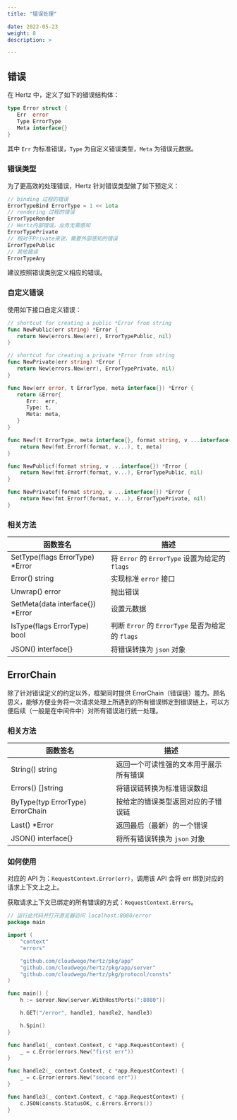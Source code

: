 ```yaml
---
title: "错误处理"

date: 2022-05-23
weight: 8
description: >

---
```


## 错误

在 Hertz 中，定义了如下的错误结构体：

```go
type Error struct {
   Err  error
   Type ErrorType
   Meta interface{}
}
```

其中 `Err` 为标准错误，`Type` 为自定义错误类型，`Meta` 为错误元数据。

### 错误类型

为了更高效的处理错误，Hertz 针对错误类型做了如下预定义：

```go
// binding 过程的错误
ErrorTypeBind ErrorType = 1 << iota
// rendering 过程的错误
ErrorTypeRender
// Hertz内部错误，业务无需感知
ErrorTypePrivate
// 相对于Private来说，需要外部感知的错误
ErrorTypePublic
// 其他错误
ErrorTypeAny
```

建议按照错误类别定义相应的错误。

### 自定义错误

使用如下接口自定义错误：

```go
// shortcut for creating a public *Error from string
func NewPublic(err string) *Error {
   return New(errors.New(err), ErrorTypePublic, nil)
}

// shortcut for creating a private *Error from string
func NewPrivate(err string) *Error {
   return New(errors.New(err), ErrorTypePrivate, nil)
}

func New(err error, t ErrorType, meta interface{}) *Error {
   return &Error{
      Err:  err,
      Type: t,
      Meta: meta,
   }
}

func Newf(t ErrorType, meta interface{}, format string, v ...interface{}) *Error {
	return New(fmt.Errorf(format, v...), t, meta)
}

func NewPublicf(format string, v ...interface{}) *Error {
	return New(fmt.Errorf(format, v...), ErrorTypePublic, nil)
}

func NewPrivatef(format string, v ...interface{}) *Error {
	return New(fmt.Errorf(format, v...), ErrorTypePrivate, nil)
}

```

### 相关方法

| 函数签名                         | 描述                                             |
| -------------------------------- | ------------------------------------------------ |
| SetType(flags ErrorType) *Error  | 将 `Error` 的 `ErrorType` 设置为给定的 `flags`   |
| Error() string                   | 实现标准 `error` 接口                            |
| Unwrap() error                   | 抛出错误                                         |
| SetMeta(data interface{}) *Error | 设置元数据                                       |
| IsType(flags ErrorType) bool     | 判断 `Error` 的 `ErrorType` 是否为给定的 `flags` |
| JSON() interface{}               | 将错误转换为 `json` 对象                           |

## ErrorChain

除了针对错误定义的约定以外，框架同时提供 ErrorChain（错误链）能力。顾名思义，能够方便业务将一次请求处理上所遇到的所有错误绑定到错误链上，可以方便后续（一般是在中间件中）对所有错误进行统一处理。

### 相关方法

| 函数签名                         | 描述                                   |
| -------------------------------- | -------------------------------------- |
| String() string                  | 返回一个可读性强的文本用于展示所有错误 |
| Errors() []string                | 将错误链转换为标准错误数组             |
| ByType(typ ErrorType) ErrorChain | 按给定的错误类型返回对应的子错误链     |
| Last() *Error                    | 返回最后（最新）的一个错误             |
| JSON() interface{}               | 将所有错误转换为 `json` 对象               |

### 如何使用

对应的 API 为：`RequestContext.Error(err)`，调用该 API 会将 err 绑到对应的请求上下文上之上。

获取请求上下文已绑定的所有错误的方式：`RequestContext.Errors`。

```go
// 运行此代码并打开游览器访问 localhost:8080/error
package main

import (
	"context"
	"errors"

	"github.com/cloudwego/hertz/pkg/app"
	"github.com/cloudwego/hertz/pkg/app/server"
	"github.com/cloudwego/hertz/pkg/protocol/consts"
)

func main() {
	h := server.New(server.WithHostPorts(":8080"))

	h.GET("/error", handle1, handle2, handle3)

	h.Spin()
}

func handle1(_ context.Context, c *app.RequestContext) {
	_ = c.Error(errors.New("first err"))
}

func handle2(_ context.Context, c *app.RequestContext) {
	_ = c.Error(errors.New("second err"))
}

func handle3(_ context.Context, c *app.RequestContext) {
    c.JSON(consts.StatusOK, c.Errors.Errors())
}
```


